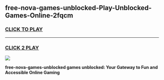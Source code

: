 
## free-nova-games-unblocked-Play-Unblocked-Games-Online-2fqcm
<h3>
<a href="https://premium76.site?title=free-nova-games-unblocked&ref=25A">CLICK TO PLAY</a></h3>
<hr>

<h3>
<a href="https://premium76.site?title=free-nova-games-unblocked&ref=25A">CLICK 2 PLAY</a>
  
</h3>

<a href="https://premium76.site?title=free-nova-games-unblocked&ref=25A"><img src="https://clearcache.store/games.png"></a>


**free-nova-games-unblocked games unblocked: Your Gateway to Fun and Accessible Online Gaming**
